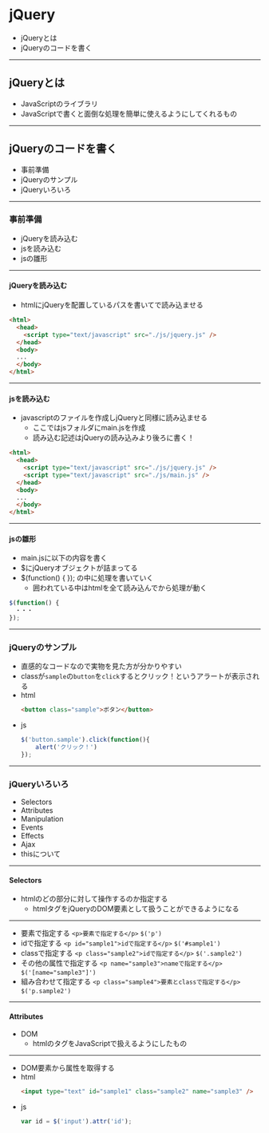 <!-- page_number: true -->

# jQuery
* jQueryとは
* jQueryのコードを書く

---

## jQueryとは
* JavaScriptのライブラリ
* JavaScriptで書くと面倒な処理を簡単に使えるようにしてくれるもの

---

## jQueryのコードを書く
* 事前準備
* jQueryのサンプル
* jQueryいろいろ

---

### 事前準備
* jQueryを読み込む
* jsを読み込む
* jsの雛形

---

#### jQueryを読み込む
* htmlにjQueryを配置しているパスを書いてで読み込ませる
```html
<html>
  <head>
    <script type="text/javascript" src="./js/jquery.js" />
  </head>
  <body>
  ...
  </body>
</html>
```

---

#### jsを読み込む
* javascriptのファイルを作成しjQueryと同様に読み込ませる
  * ここではjsフォルダにmain.jsを作成
  * 読み込む記述はjQueryの読み込みより後ろに書く！

```html
<html>
  <head>
    <script type="text/javascript" src="./js/jquery.js" />
    <script type="text/javascript" src="./js/main.js" />
  </head>
  <body>
  ...
  </body>
</html>
```

---

#### jsの雛形
* main.jsに以下の内容を書く
* $にjQueryオブジェクトが詰まってる
* $(function() { }); の中に処理を書いていく
  * 囲われている中はhtmlを全て読み込んでから処理が動く

```javascript
$(function() {
　・・・
});
```

---

### jQueryのサンプル
* 直感的なコードなので実物を見た方が分かりやすい
* classが`sample`の`button`を`click`するとクリック！というアラートが表示される
* html
  ```html
  <button class="sample">ボタン</button>
  ```
* js
  ```javascript
  $('button.sample').click(function(){
      alert('クリック！')
  });
  ```

---

### jQueryいろいろ
* Selectors
* Attributes
* Manipulation
* Events
* Effects
* Ajax
* thisについて

---

#### Selectors
* htmlのどの部分に対して操作するのか指定する
  * htmlタグをjQueryのDOM要素として扱うことができるようになる

---

* 要素で指定する
```<p>要素で指定する</p>```
```$('p')```
* idで指定する
```<p id="sample1">idで指定する</p>```
```$('#sample1')```
* classで指定する
```<p class="sample2">idで指定する</p>```
```$('.sample2')```
* その他の属性で指定する
```<p name="sample3">nameで指定する</p>```
```$('[name="sample3"]')```
* 組み合わせて指定する
```<p class="sample4">要素とclassで指定する</p>```
```$('p.sample2')```

---

#### Attributes
* DOM
  * htmlのタグをJavaScriptで扱えるようにしたもの

---

* DOM要素から属性を取得する
* html
  ```html
  <input type="text" id="sample1" class="sample2" name="sample3" />
  ```
* js
  ```javascript
  var id = $('input').attr('id');
  ```


